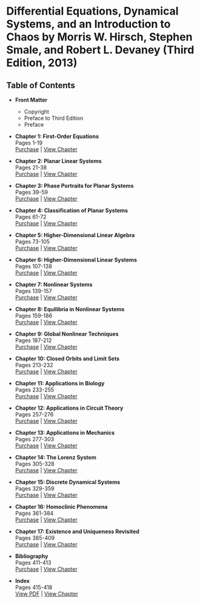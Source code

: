 # Differential Equations, Dynamical Systems, and an Introduction to Chaos by Morris W. Hirsch, Stephen Smale, and Robert L. Devaney (Third Edition, 2013)

## Table of Contents

- **Front Matter**  
  - Copyright  
  - Preface to Third Edition  
  - Preface  

- **Chapter 1: First-Order Equations**  
  Pages 1-19  
  [Purchase](#) | [View Chapter](#)

- **Chapter 2: Planar Linear Systems**  
  Pages 21-38  
  [Purchase](#) | [View Chapter](#)

- **Chapter 3: Phase Portraits for Planar Systems**  
  Pages 39-59  
  [Purchase](#) | [View Chapter](#)

- **Chapter 4: Classification of Planar Systems**  
  Pages 61-72  
  [Purchase](#) | [View Chapter](#)

- **Chapter 5: Higher-Dimensional Linear Algebra**  
  Pages 73-105  
  [Purchase](#) | [View Chapter](#)

- **Chapter 6: Higher-Dimensional Linear Systems**  
  Pages 107-138  
  [Purchase](#) | [View Chapter](#)

- **Chapter 7: Nonlinear Systems**  
  Pages 139-157  
  [Purchase](#) | [View Chapter](#)

- **Chapter 8: Equilibria in Nonlinear Systems**  
  Pages 159-186  
  [Purchase](#) | [View Chapter](#)

- **Chapter 9: Global Nonlinear Techniques**  
  Pages 187-212  
  [Purchase](#) | [View Chapter](#)

- **Chapter 10: Closed Orbits and Limit Sets**  
  Pages 213-232  
  [Purchase](#) | [View Chapter](#)

- **Chapter 11: Applications in Biology**  
  Pages 233-255  
  [Purchase](#) | [View Chapter](#)

- **Chapter 12: Applications in Circuit Theory**  
  Pages 257-276  
  [Purchase](#) | [View Chapter](#)

- **Chapter 13: Applications in Mechanics**  
  Pages 277-303  
  [Purchase](#) | [View Chapter](#)

- **Chapter 14: The Lorenz System**  
  Pages 305-328  
  [Purchase](#) | [View Chapter](#)

- **Chapter 15: Discrete Dynamical Systems**  
  Pages 329-359  
  [Purchase](#) | [View Chapter](#)

- **Chapter 16: Homoclinic Phenomena**  
  Pages 361-384  
  [Purchase](#) | [View Chapter](#)

- **Chapter 17: Existence and Uniqueness Revisited**  
  Pages 385-409  
  [Purchase](#) | [View Chapter](#)

- **Bibliography**  
  Pages 411-413  
  [Purchase](#) | [View Chapter](#)

- **Index**  
  Pages 415-418  
  [View PDF](#) | [View Chapter](#)